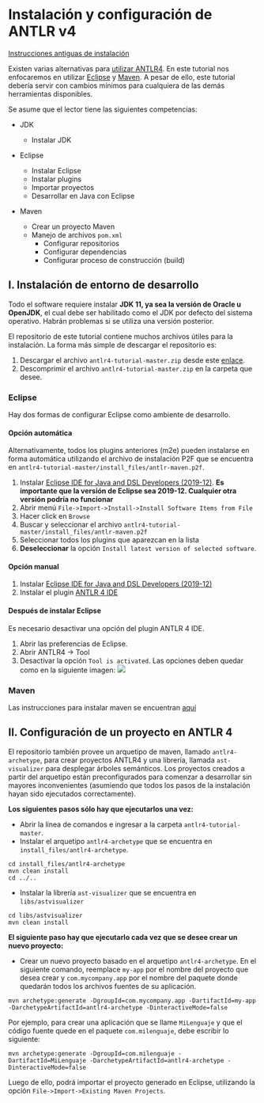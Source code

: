 # Instalación y configuración de ANTLR v4

[Instrucciones antiguas de instalación](instalacion-antiguo.md)

Existen varias alternativas para [utilizar ANTLR4](http://www.antlr.org/tools.html). En este tutorial nos enfocaremos en utilizar [Eclipse](http://www.eclipse.org/) y [Maven](https://maven.apache.org/). A pesar de ello, este tutorial debería servir con cambios mínimos para cualquiera de las demás herramientas disponibles.

Se asume que el lector tiene las siguientes competencias:
* JDK
    - Instalar JDK

* Eclipse
    - Instalar Eclipse
    - Instalar plugins
    - Importar proyectos
    - Desarrollar en Java con Eclipse

* Maven
    - Crear un proyecto Maven
    - Manejo de archivos `pom.xml`
        - Configurar repositorios
        - Configurar dependencias
        - Configurar proceso de construcción (build)

## I. Instalación de entorno de desarrollo
Todo el software requiere instalar **JDK 11, ya sea la versión de Oracle u OpenJDK**, el cual debe ser habilitado como el JDK por defecto del sistema operativo. Habrán problemas si se utiliza una versión posterior.

El repositorio de este tutorial contiene muchos archivos útiles para la instalación. La forma más simple de descargar el repositorio es:

1. Descargar el archivo `antlr4-tutorial-master.zip` desde este [enlace](https://github.com/jpavlich/antlr4-tutorial/archive/master.zip).
2. Descomprimir el archivo `antlr4-tutorial-master.zip` en la carpeta que desee.


### Eclipse
Hay dos formas de configurar Eclipse como ambiente de desarrollo.

#### Opción automática

Alternativamente, todos los plugins anteriores (m2e) pueden instalarse en forma automática utilizando el archivo de instalación P2F que se encuentra en `antlr4-tutorial-master/install_files/antlr-maven.p2f`.

1. Instalar [Eclipse IDE for Java and DSL Developers (2019-12)](https://www.eclipse.org/downloads/packages/). **Es importante que la versión de Eclipse sea 2019-12. Cualquier otra versión podría no funcionar**
2. Abrir menú `File->Import->Install->Install Software Items from File`
3. Hacer click en `Browse`
4. Buscar y seleccionar el archivo `antlr4-tutorial-master/install_files/antlr-maven.p2f`
5. Seleccionar todos los plugins que aparezcan en la lista 
6. **Deseleccionar** la opción `Install latest version of selected software`. 

#### Opción manual

1. Instalar [Eclipse IDE for Java and DSL Developers (2019-12)](https://www.eclipse.org/downloads/packages/)
2. Instalar el plugin [ANTLR 4 IDE](https://marketplace.eclipse.org/content/antlr-4-ide)

#### Después de instalar Eclipse
Es necesario desactivar una opción del plugin ANTLR 4 IDE. 

1. Abrir las preferencias de Eclipse. 
2. Abrir ANTLR4 -> Tool
3. Desactivar la opción `Tool is activated`. Las opciones deben quedar como en la siguiente imagen:
![](antlr-preferences.png)

### Maven

Las instrucciones para instalar maven se encuentran [aquí](https://maven.apache.org/install.html)

## II. Configuración de un proyecto en ANTLR 4

El repositorio también provee un arquetipo de maven, llamado `antlr4-archetype`, para crear proyectos ANTLR4 y una librería, llamada `ast-visualizer` para desplegar árboles semánticos. Los proyectos creados a partir del arquetipo están preconfigurados para comenzar a desarrollar sin mayores inconvenientes (asumiendo que todos los pasos de la instalación hayan sido ejecutados correctamente).

**Los siguientes pasos sólo hay que ejecutarlos una vez:**

* Abrir la línea de comandos e ingresar a la carpeta `antlr4-tutorial-master`.
* Instalar el arquetipo `antlr4-archetype` que se encuentra en `install_files/antlr4-archetype`.
```
cd install_files/antlr4-archetype
mvn clean install
cd ../..
```
* Instalar la librería `ast-visualizer` que se encuentra en `libs/astvisualizer`
```
cd libs/astvisualizer
mvn clean install
```

**El siguiente paso hay que ejecutarlo cada vez que se desee crear un nuevo proyecto:**

* Crear un nuevo proyecto basado en el arquetipo `antlr4-archetype`. En el siguiente comando, reemplace `my-app` por el nombre del proyecto que desea crear y `com.mycompany.app` por el nombre del paquete donde quedarán todos los archivos fuentes de su aplicación.

```
mvn archetype:generate -DgroupId=com.mycompany.app -DartifactId=my-app -DarchetypeArtifactId=antlr4-archetype -DinteractiveMode=false
```

Por ejemplo, para crear una aplicación que se llame `MiLenguaje` y que el código fuente quede en el paquete `com.milenguaje`, debe escribir lo siguiente:

```
mvn archetype:generate -DgroupId=com.milenguaje -DartifactId=MiLenguaje -DarchetypeArtifactId=antlr4-archetype -DinteractiveMode=false
```

Luego de ello, podrá importar el proyecto generado en Eclipse, utilizando la opción `File->Import->Existing Maven Projects`.


